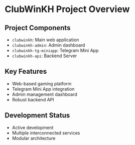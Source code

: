 # ClubWinKH Project Overview

## Project Components
- `clubwinkh`: Main web application
- `clubwinkh-admin`: Admin dashboard
- `clubwinkh-tg-miniapp`: Telegram Mini App
- `clubwinkh-api`: Backend Server

## Key Features
- Web-based gaming platform
- Telegram Mini App integration
- Admin management dashboard
- Robust backend API

## Development Status
- Active development
- Multiple interconnected services
- Modular architecture
